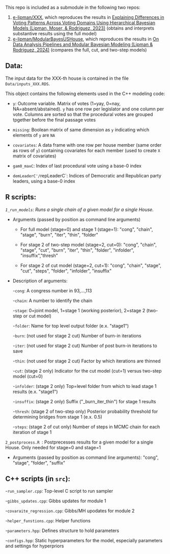 This repo is included as a submodule in the following two repos:
1. [e-lipman/XXX](<https://github.com/e-lipman/XXX>), which reproduces the results in
[Explaining Differences in Voting Patterns Across Voting Domains Using Hierarchical Bayesian Models (Lipman, Moser, & Rodriguez, 2023)](<https://arxiv.org/abs/2312.15049>) (obtains and interprets substantive results using the full model)
3. [e-lipman/ModularBayesUSHouse](<https://github.com/e-lipman/ModularBayesUSHouse>), which reproduces the results in
[On Data Analysis Pipelines and Modular Bayesian Modeling (Lipman & Rodriguez, 2024)](https://arxiv.org/abs/2402.04461) (compares the full, cut, and two-step models)

## Data:

The input data for the XXX-th house is contained in the file `Data/inputs_XXX.RDS`. 

This object contains the following elements used in the C++ modeling code:
    
- `y`: Outcome variable. Matrix of votes (1=yay, 0=nay, NA=absent/abstained). `y` has one row per legislator and one column per vote. Columns are sorted so that the procedural votes are grouped tpgether before the final passage votes

- `missing`: Boolean matrix of same dimension as `y` indicating which elements of `y` are `NA`

- `covariates`: A data frame with one row per house member (same order as rows of `y`) containing covariates for each member (used to create `X` matrix of covariates)

- `gam0_maxC`: Index of last procedural vote using a base-0 index

- `demLeaderC'/`repLeaderC`: Indices of Democratic and Republican party leaders, using a base-0 index


## R scripts:
*`1_run_models`: Runs a single chain of a given model for a single House.*

- Arguments (passed by position as command line arguments)
    
    - For full model (stage=0) and stage 1 (stage=1): "cong", "chain", "stage", "burn", "iter", "thin", "folder"
    
    - For stage 2 of two-step model (stage=2, cut=0): "cong", "chain", "stage", "cut", "burn", "iter", "thin", "folder", "infolder", "insuffix","thresh"
    
    - For stage 2 of cut model (stage=2, cut=1): "cong", "chain", "stage", "cut", "steps", "folder", "infolder", "insuffix"

- Description of arguments:

    -`cong`: A congress number in 93,...,113

    -`chain`: A number to identify the chain

    -`stage`: 0=joint model, 1=stage 1 (working posterior), 2=stage 2 (two-step or cut model)

    -`folder`: Name for top level output folder (e.x. "stage1")

    -`burn`: (not used for stage 2 cut) Number of burn-in iterations

    -`iter`: (not used for stage 2 cut) Number of post burn-in iterations to save

    -`thin`: (not used for stage 2 cut) Factor by which iterations are thinned

    -`cut`: (stage 2 only) Indicator for the cut model (cut=1) versus two-step model (cut=0)
  
    -`infolder`: (stage 2 only) Top=level folder from which to lead stage 1 results (e.x. "stage1")

    -`insuffix`: (stage 2 only) Suffix ("_burn_iter_thin") for stage 1 results

    -`thresh`: (stage 2 of two-step only) Posterior probability threshold for determining bridges from stage 1 (e.x. 0.5)

    -`steps`: (stage 2 of cut only) Number of steps in MCMC chain for each iteration of stage 1

`2_postprocess.R `: Postprecesses results for a given model for a single House. Only needed for stage=0 and stage=1

- Arguments (passed by position as command line arguments): "cong", "stage", "folder", "suffix"

## C++ scripts (in `src`):
  
-`run_sampler.cpp`: Top-level C script to run sampler

-`gibbs_updates.cpp`: Gibbs updates for module 1 

-`covaraite_regression.cpp`: Gibbs/MH upodates for module 2

-`helper_funstions.cpp`: Helper functions

-`parameters.hpp`: Defines structure to hold parameters

-`configs.hpp`: Static hyperparameters for the model, especially parameters and settings for hyperpriors
